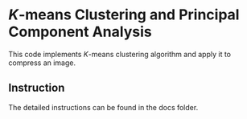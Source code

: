 # $K$-means Clustering and Principal Component Analysis

This code implements $K$-means clustering algorithm and apply it to compress an image.

## Instruction

The detailed instructions can be found in the docs folder.

